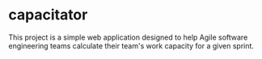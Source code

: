 # capacitator
This project is a simple web application designed to help Agile software engineering teams calculate their team's work capacity for a given sprint.
